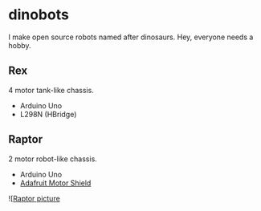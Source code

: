 dinobots
========

I make open source robots named after dinosaurs. Hey, everyone needs a hobby.

## Rex ##

4 motor tank-like chassis.

- Arduino Uno
- L298N (HBridge)

## Raptor ##

2 motor robot-like chassis.

- Arduino Uno
- [Adafruit Motor Shield](http://learn.adafruit.com/adafruit-motor-shield/overview)

![[Raptor picture](raptorArduino/raptor.jpg)
